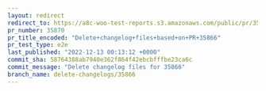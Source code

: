 ```yaml
---
layout: redirect
redirect_to: https://a8c-woo-test-reports.s3.amazonaws.com/public/pr/35870/e2e/index.html
pr_number: 35870
pr_title_encoded: "Delete+changelog+files+based+on+PR+35866"
pr_test_type: e2e
last_published: "2022-12-13 00:13:12 +0000"
commit_sha: 58764388ab7940e362f864f42ebcbfffbe23ca6c
commit_message: "Delete changelog files for 35866"
branch_name: delete-changelogs/35866
---
```

